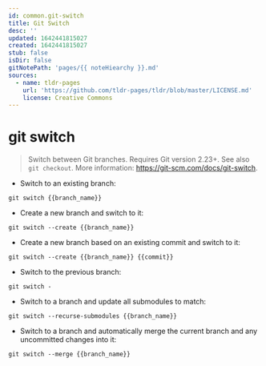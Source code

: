 ```yaml
---
id: common.git-switch
title: Git Switch
desc: ''
updated: 1642441815027
created: 1642441815027
stub: false
isDir: false
gitNotePath: 'pages/{{ noteHiearchy }}.md'
sources:
  - name: tldr-pages
    url: 'https://github.com/tldr-pages/tldr/blob/master/LICENSE.md'
    license: Creative Commons
---
```

# git switch

> Switch between Git branches. Requires Git version 2.23+.
> See also `git checkout`.
> More information: <https://git-scm.com/docs/git-switch>.

- Switch to an existing branch:

`git switch {{branch_name}}`

- Create a new branch and switch to it:

`git switch --create {{branch_name}}`

- Create a new branch based on an existing commit and switch to it:

`git switch --create {{branch_name}} {{commit}}`

- Switch to the previous branch:

`git switch -`

- Switch to a branch and update all submodules to match:

`git switch --recurse-submodules {{branch_name}}`

- Switch to a branch and automatically merge the current branch and any uncommitted changes into it:

`git switch --merge {{branch_name}}`

